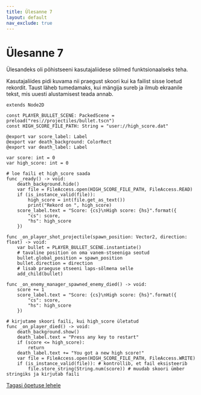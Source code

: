 ```yaml
---
title: Ülesanne 7
layout: default
nav_exclude: true
---
```


# Ülesanne 7

Ülesandeks oli põhistseeni kasutajaliidese sõlmed funktsionaalseks teha.

Kasutajaliides pidi kuvama nii praegust skoori kui ka failist sisse loetud rekordit. Taust läheb tumedamaks, kui mängija sureb ja ilmub ekraanile tekst, mis uuesti alustamisest teada annab.

```gdscript
extends Node2D

const PLAYER_BULLET_SCENE: PackedScene = preload("res://projectiles/bullet.tscn")
const HIGH_SCORE_FILE_PATH: String = "user://high_score.dat"

@export var score_label: Label
@export var death_background: ColorRect
@export var death_label: Label

var score: int = 0
var high_score: int = 0

# loe faili et high_score saada
func _ready() -> void:
	death_background.hide()
	var file = FileAccess.open(HIGH_SCORE_FILE_PATH, FileAccess.READ)
	if (is_instance_valid(file)):
		high_score = int(file.get_as_text())
		print("Rekord on ", high_score)
	score_label.text = "Score: {cs}\nHigh score: {hs}".format({
		"cs": score,
		"hs": high_score
	})

func _on_player_shot_projectile(spawn_position: Vector2, direction: float) -> void:
	var bullet = PLAYER_BULLET_SCENE.instantiate()
	# tavaline position on oma vanem-stseeniga seotud
	bullet.global_position = spawn_position
	bullet.direction = direction
	# lisab praeguse stseeni laps-sõlmena selle
	add_child(bullet)

func _on_enemy_manager_spawned_enemy_died() -> void:
	score += 1
	score_label.text = "Score: {cs}\nHigh score: {hs}".format({
		"cs": score,
		"hs": high_score
	})

# kirjutame skoori faili, kui high_score ületatud
func _on_player_died() -> void:
	death_background.show()
	death_label.text = "Press any key to restart"
	if (score <= high_score):
		return
	death_label.text += "You got a new high score!"
	var file = FileAccess.open(HIGH_SCORE_FILE_PATH, FileAccess.WRITE)
	if (is_instance_valid(file)): # kontrollib, et fail eksisteerib
		file.store_string(String.num(score)) # muudab skoori ümber stringiks ja kirjutab faili
```

[Tagasi õpetuse lehele](../laskur-2.0/skoor#ülesanne-7)